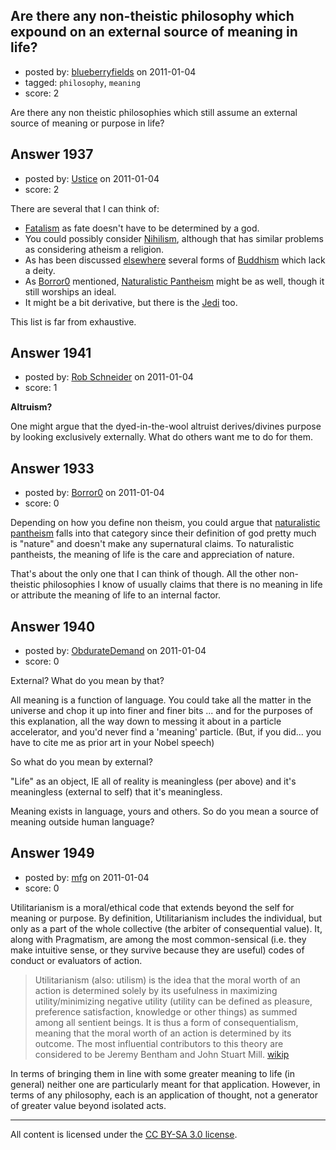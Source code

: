 ## Are there any non-theistic philosophy which expound on an external source of meaning in life?

- posted by: [blueberryfields](https://stackexchange.com/users/-1/240-blueberryfields) on 2011-01-04
- tagged: `philosophy`, `meaning`
- score: 2

Are there any non theistic philosophies which still assume an external source of meaning or purpose in life?


## Answer 1937

- posted by: [Ustice](https://stackexchange.com/users/-1/541-ustice) on 2011-01-04
- score: 2

<p>There are several that I can think of:<ul>
<li><a href="http://en.wikipedia.org/wiki/Fatalism" rel="nofollow">Fatalism</a> as fate doesn't have to be determined by a god.
<li>You could possibly consider <a href="http://en.wikipedia.org/wiki/Nihilism" rel="nofollow">Nihilism</a>, although that has similar problems as considering atheism a religion.
<li>As has been discussed <a href="http://atheism.stackexchange.com/questions/361/do-you-consider-buddhism-a-religion">elsewhere</a> several forms of <a href="http://en.wikipedia.org/wiki/Buddhism" rel="nofollow">Buddhism</a> which lack a deity.
<li>As <a href="http://atheism.stackexchange.com/users/484/borror0">Borror0</a> mentioned, <a href="http://en.wikipedia.org/wiki/Naturalistic_pantheism" rel="nofollow">Naturalistic Pantheism</a> might be as well, though it still worships an ideal.
<li>It might be a bit derivative, but there is the <a href="http://en.wikipedia.org/wiki/Jedi" rel="nofollow">Jedi</a> too. 
</ul></p>

<p>This list is far from exhaustive.</p>



## Answer 1941

- posted by: [Rob Schneider](https://stackexchange.com/users/-1/149-rob-schneider) on 2011-01-04
- score: 1

**Altruism?**  

One might argue that the dyed-in-the-wool altruist derives/divines purpose by looking exclusively externally.  What do others want me to do for them.




## Answer 1933

- posted by: [Borror0](https://stackexchange.com/users/-1/484-borror0) on 2011-01-04
- score: 0

<p>Depending on how you define non theism, you could argue that <a href="http://en.wikipedia.org/wiki/Naturalistic_pantheism" rel="nofollow">naturalistic pantheism</a> falls into that category since their definition of god pretty much is "nature" and doesn't make any supernatural claims. To naturalistic pantheists, the meaning of life is the care and appreciation of nature.</p>

<p>That's about the only one that I can think of though. All the other non-theistic philosophies I know of usually claims that there is no meaning in life or attribute the meaning of life to an internal factor.</p>



## Answer 1940

- posted by: [ObdurateDemand](https://stackexchange.com/users/-1/524-obduratedemand) on 2011-01-04
- score: 0

External?  What do you mean by that?

All meaning is a function of language.  You could take all the matter in the universe and chop it up into finer and finer bits ... and for the purposes of this explanation, all the way down to messing it about in a particle accelerator, and you'd never find a 'meaning' particle.  (But, if you did... you have to cite me as prior art in your Nobel speech)

So what do you mean by external?

"Life" as an object, IE all of reality is meaningless (per above) and it's meaningless (external to self) that it's meaningless.

Meaning exists in language, yours and others.  So do you mean a source of meaning outside human language?


## Answer 1949

- posted by: [mfg](https://stackexchange.com/users/-1/135-mfg) on 2011-01-04
- score: 0

<p>Utilitarianism is a moral/ethical code that extends beyond the self for meaning or purpose. By definition, Utilitarianism includes the individual, but only as a part of the whole collective (the arbiter of consequential value). It, along with Pragmatism, are among the most common-sensical (i.e. they make intuitive sense, or they survive because they are useful) codes of conduct or evaluators of action. </p>

<blockquote>
  <p>Utilitarianism (also: utilism) is the idea that the moral worth of an action is determined solely by its usefulness in maximizing utility/minimizing negative utility (utility can be defined as pleasure, preference satisfaction, knowledge or other things) as summed among all sentient beings. It is thus a form of consequentialism, meaning that the moral worth of an action is determined by its outcome. The most influential contributors to this theory are considered to be Jeremy Bentham and John Stuart Mill. <a href="http://en.wikipedia.org/wiki/Utilitarianism" rel="nofollow">wikip</a></p>
</blockquote>

<p>In terms of bringing them in line with some greater meaning to life (in general) neither one are particularly meant for that application. However, in terms of any philosophy, each is an application of thought, not a generator of greater value beyond isolated acts.</p>




---

All content is licensed under the [CC BY-SA 3.0 license](https://creativecommons.org/licenses/by-sa/3.0/).
